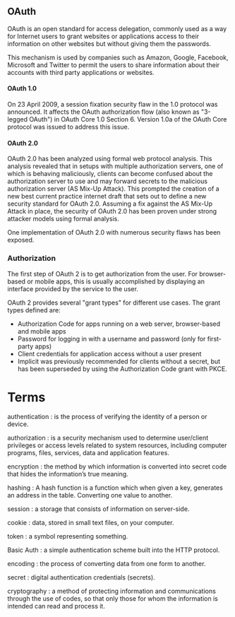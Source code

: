 ## OAuth

OAuth is an open standard for access delegation, commonly used as a way for Internet users to grant websites or applications access to their information on other websites but without giving them the passwords.

This mechanism is used by companies such as Amazon, Google, Facebook, Microsoft and Twitter to permit the users to share information about their accounts with third party applications or websites.
#### OAuth 1.0
On 23 April 2009, a session fixation security flaw in the 1.0 protocol was announced. It affects the OAuth authorization flow (also known as "3-legged OAuth") in OAuth Core 1.0 Section 6. Version 1.0a of the OAuth Core protocol was issued to address this issue.

#### OAuth 2.0

OAuth 2.0 has been analyzed using formal web protocol analysis. This analysis revealed that in setups with multiple authorization servers, one of which is behaving maliciously, clients can become confused about the authorization server to use and may forward secrets to the malicious authorization server (AS Mix-Up Attack). This prompted the creation of a new best current practice internet draft that sets out to define a new security standard for OAuth 2.0. Assuming a fix against the AS Mix-Up Attack in place, the security of OAuth 2.0 has been proven under strong attacker models using formal analysis.

One implementation of OAuth 2.0 with numerous security flaws has been exposed.
### Authorization
The first step of OAuth 2 is to get authorization from the user. For browser-based or mobile apps, this is usually accomplished by displaying an interface provided by the service to the user.

OAuth 2 provides several "grant types" for different use cases. The grant types defined are:

- Authorization Code for apps running on a web server, browser-based and mobile apps
- Password for logging in with a username and password (only for first-party apps)
- Client credentials for application access without a user present
- Implicit was previously recommended for clients without a secret, but has been superseded by using the Authorization Code grant with PKCE.

# Terms
authentication : is the process of verifying the identity of a person or device.

authorization : is a security mechanism used to determine user/client privileges or access levels related to system resources, including computer programs, files, services, data and application features.

encryption : the method by which information is converted into secret code that hides the information’s true meaning.

hashing : A hash function is a function which when given a key, generates an address in the table. Converting one value to another.

session : a storage that consists of information on server-side.

cookie : data, stored in small text files, on your computer.

token : a symbol representing something.

Basic Auth : a simple authentication scheme built into the HTTP protocol.

encoding : the process of converting data from one form to another.

secret : digital authentication credentials (secrets).

cryptography : a method of protecting information and communications through the use of codes, so that only those for whom the information is intended can read and process it.